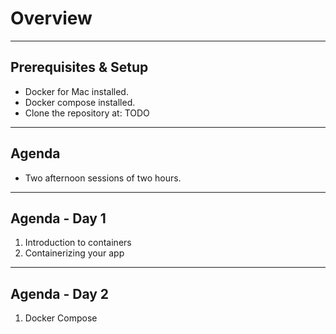 # Overview

---
## Prerequisites & Setup

- Docker for Mac installed.
- Docker compose installed.
- Clone the repository at: TODO

---
## Agenda

- Two afternoon sessions of two hours.

---
## Agenda - Day 1

1. Introduction to containers
2. Containerizing your app

---
## Agenda - Day 2

1. Docker Compose
